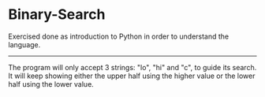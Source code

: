 # Binary-Search

Exercised done as introduction to Python in order to understand the language.
______________________________________________________________________________

The program will only accept 3 strings: "lo", "hi" and "c", to guide its search. <br/>
It will keep showing either the upper half using the higher value or the lower half using the lower value.

